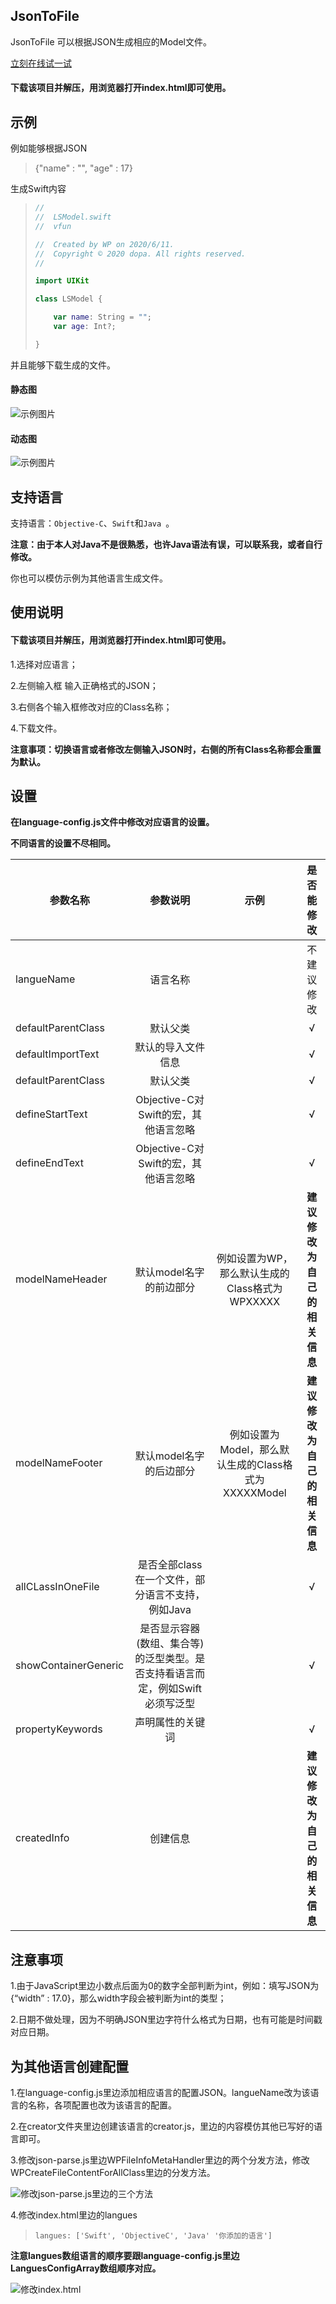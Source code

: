 ## JsonToFile

JsonToFile 可以根据JSON生成相应的Model文件。



[立刻在线试一试](https://dopawoo.github.io/pages/tools-page/JsonToFile/index.html)



#### 下载该项目并解压，用浏览器打开index.html即可使用。

## 示例

例如能够根据JSON

> {"name" : "", "age" : 17}

生成Swift内容

> ```swift
> //
> //  LSModel.swift
> //  vfun
> 
> //  Created by WP on 2020/6/11.
> //  Copyright © 2020 dopa. All rights reserved.
> //
> 
> import UIKit
> 
> class LSModel {
> 
>     var name: String = "";
>     var age: Int?;
> 
> }
> ```



并且能够下载生成的文件。



#### 静态图

![示例图片](https://github.com/dopawoo/JsonToFile/blob/master/readme-img/example-static.png)

#### 动态图

![示例图片](https://github.com/dopawoo/JsonToFile/blob/master/readme-img/example.gif)

## 支持语言

支持语言：`Objective-C`、`Swift`和`Java `。

**注意：由于本人对Java不是很熟悉，也许Java语法有误，可以联系我，或者自行修改。**

你也可以模仿示例为其他语言生成文件。

## 使用说明

#### 下载该项目并解压，用浏览器打开index.html即可使用。

1.选择对应语言；

2.左侧输入框 输入正确格式的JSON；

3.右侧各个输入框修改对应的Class名称；

4.下载文件。

**注意事项：切换语言或者修改左侧输入JSON时，右侧的所有Class名称都会重置为默认。**

## 设置

**在language-config.js文件中修改对应语言的设置。**

**不同语言的设置不尽相同。**

| 参数名称 | 参数说明 | 示例 | 是否能修改 |
| ------- |:-------:|:--------:|:--------:|
| langueName | 语言名称 | | 不建议修改 |
| defaultParentClass | 默认父类|  | √ |
| defaultImportText | 默认的导入文件信息 | | √ |
| defaultParentClass | 默认父类 | | √ |
| defineStartText | Objective-C对Swift的宏，其他语言忽略 | | √ |
| defineEndText | Objective-C对Swift的宏，其他语言忽略 | | √ |
| modelNameHeader | 默认model名字的前边部分 | 例如设置为WP，那么默认生成的Class格式为WPXXXXX | **建议修改为自己的相关信息** |
| modelNameFooter | 默认model名字的后边部分 | 例如设置为Model，那么默认生成的Class格式为XXXXXModel | **建议修改为自己的相关信息** |
| allCLassInOneFile | 是否全部class在一个文件，部分语言不支持，例如Java |  | √ |
| showContainerGeneric | 是否显示容器(数组、集合等)的泛型类型。是否支持看语言而定，例如Swift必须写泛型 |  | √ |
| propertyKeywords | 声明属性的关键词 |  | √ |
| createdInfo | 创建信息 |  | **建议修改为自己的相关信息** |

## 注意事项

1.由于JavaScript里边小数点后面为0的数字全部判断为int，例如：填写JSON为{“width” : 17.0}，那么width字段会被判断为int的类型；

2.日期不做处理，因为不明确JSON里边字符什么格式为日期，也有可能是时间戳对应日期。

## 为其他语言创建配置

1.在language-config.js里边添加相应语言的配置JSON。langueName改为该语言的名称，各项配置也改为该语言的配置。

2.在creator文件夹里边创建该语言的creator.js，里边的内容模仿其他已写好的语言即可。

3.修改json-parse.js里边WPFileInfoMetaHandler里边的两个分发方法，修改WPCreateFileContentForAllClass里边的分发方法。

![修改json-parse.js里边的三个方法](https://github.com/dopawoo/JsonToFile/blob/master/readme-img/json-parse-modify.png)

4.修改index.html里边的langues

>     langues: ['Swift', 'ObjectiveC', 'Java' '你添加的语言']

**注意langues数组语言的顺序要跟language-config.js里边LanguesConfigArray数组顺序对应。**

![修改index.html](https://github.com/dopawoo/JsonToFile/blob/master/readme-img/index-html-modify.png)


